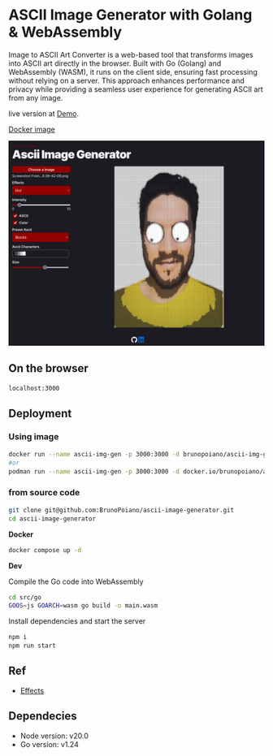 # ASCII Image Generator with Golang & WebAssembly

Image to ASCII Art Converter is a web-based tool that transforms images into ASCII art directly in the browser. Built with Go (Golang) and WebAssembly (WASM), it runs on the client side, ensuring fast processing without relying on a server. This approach enhances performance and privacy while providing a seamless user experience for generating ASCII art from any image.

live version at [Demo](ascii-image-generator-two.vercel.app/).

[Docker image](https://hub.docker.com/repository/docker/brunopoiano/ascii-img-generator/general)

![Screenshot of the App.](/src/assets/demo.png)

## On the browser
`localhost:3000`

## Deployment
### Using image
```bash
docker run --name ascii-img-gen -p 3000:3000 -d brunopoiano/ascii-img-generator
#or
podman run --name ascii-img-gen -p 3000:3000 -d docker.io/brunopoiano/ascii-img-generator
```

### from source code
```bash
git clone git@github.com:BrunoPoiano/ascii-image-generator.git
cd ascii-image-generator
```
**Docker**
```bash
docker compose up -d
```

**Dev**

Compile the Go code into WebAssembly
```bash
cd src/go
GOOS=js GOARCH=wasm go build -o main.wasm
```
Install dependencies and start the server
```bash
npm i
npm run start
```

## Ref
 - [Effects](https://github.com/BrunoPoiano/imgeffects)

## Dependecies
- Node version: v20.0
- Go version: v1.24
